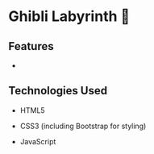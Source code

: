 # Ghibli Labyrinth 🏰



## Features

* 

## Technologies Used

* HTML5

* CSS3 (including Bootstrap for styling)

* JavaScript



